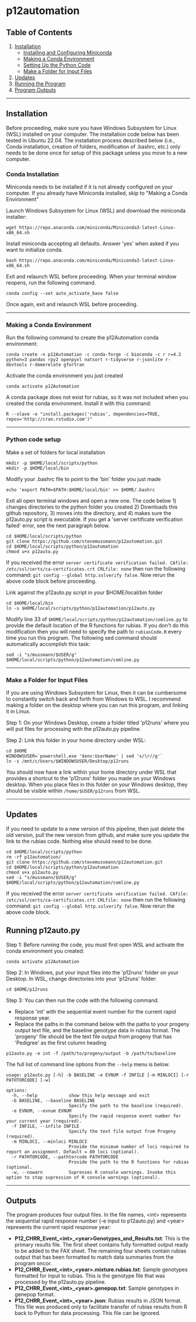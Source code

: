 # p12automation

## Table of Contents
1. [Installation](#installation)
    * [Installing and Configuring Miniconda](#condainstall)
    * [Making a Conda Environment](#condaenv)
    * [Setting Up the Python Code](#python)
    * [Make a Folder for Input Files](#quickruns)
2. [Updates](#update)
3. [Running the Program](#running)
4. [Program Outputs](#outputs)

<hr>

## Installation <a name="installation"></a>
Before proceeding, make sure you have Windows Subsystem for Linux (WSL) installed on your computer. The installation code below has been tested in Ubuntu 22.04. The installation process described below (i.e., Conda installation, creation of folders, modification of .bashrc, etc.) only needs to be done once for setup of this package unless you move to a new computer. 

### Conda Installation <a name="condainstall"></a>
Miniconda needs to be installed if it is not already configured on your computer. If you already have Miniconda installed, skip to "Making a Conda Environment"

Launch Windows Subsystem for Linux (WSL) and download the miniconda installer:
```
wget https://repo.anaconda.com/miniconda/Miniconda3-latest-Linux-x86_64.sh
```

Install miniconda accepting all defaults. Answer 'yes' when asked if you want to initialize conda. 

```
bash https://repo.anaconda.com/miniconda/Miniconda3-latest-Linux-x86_64.sh
```

Exit and relaunch WSL before proceeding. When your terminal window reopens, run the following command.

```
conda config --set auto_activate_base false
```
Once again, exit and relaunch WSL before proceeding. 

<hr>

### Making a Conda Environment <a name="condaenv"></a>
Run the following command to create the p12Automation conda environment:
```
conda create -n p12Automation -c conda-forge -c bioconda -c r r=4.2 python=3 pandas rpy2 openpyxl natsort r-tidyverse r-jsonlite r-devtools r-demerelate gfortran
```

Activate the conda environment you just created
```
conda activate p12Automation
```

A conda package does not exist for rubias, so it was not included when you created the conda environment. Install it with this command:
```
R --slave -e "install.packages('rubias', dependencies=TRUE, repos='http://cran.rstudio.com')"
```

<hr>

### Python code setup <a name="python"></a>

Make a set of folders for local installation
```
mkdir -p $HOME/local/scripts/python
mkdir -p $HOME/local/bin
```

Modify your .bashrc file to point to the 'bin' folder you just made
```
echo 'export PATH=$PATH:$HOME/local/bin' >> $HOME/.bashrc
```

Exit all open terminal windows and open a new one. The code below 1) changes directories to the python folder you created 2) Downloads this github repository, 3) moves into the directory, and 4) makes sure the p12auto.py script is executable. If you get a 'server certificate verification failed' error, see the next paragraph below.

```
cd $HOME/local/scripts/python
git clone https://github.com/stevemussmann/p12automation.git
cd $HOME/local/scripts/python/p12automation
chmod u+x p12auto.py
```

If you received the error `server certificate verification failed. CAfile: /etc/ssl/certs/ca-certificates.crt CRLfile: none` then run the following command: `git config --global http.sslverify false`. Now rerun the above code block before proceeding.

Link against the p12auto.py script in your $HOME/local/bin folder
```
cd $HOME/local/bin
ln -s $HOME/local/scripts/python/p12automation/p12auto.py
```

Modify line 33 of `$HOME/local/scripts/python/p12automation/comline.py` to provide the default location of the R functions for rubias. If you don't do this modification then you will need to specify the path to `rubiasCode.R` every time you run this program. The following sed command should automatically accomplish this task:

```
sed -i "s/mussmann/$USER/g" $HOME/local/scripts/python/p12automation/comline.py
```

<hr>

### Make a Folder for Input Files <a name="quickruns"></a>

If you are using Windows Subsystem for Linux, then it can be cumbersome to constantly switch back and forth from Windows to WSL. I recommend making a folder on the desktop where you can run this program, and linking it in Linux.

Step 1: On your Windows Desktop, create a folder titled 'p12runs' where you will put files for processing with the p12auto.py pipeline.

Step 2: Link this folder in your home directory under WSL:
```
cd $HOME
WINDOWSUSER=`powershell.exe '$env:UserName' | sed 's/\r//g'`
ln -s /mnt/c/Users/$WINDOWSUSER/Desktop/p12runs
```
You should now have a link within your home directory under WSL that provides a shortcut to the 'p12runs' folder you made on your Windows desktop. When you place files in this folder on your Windows desktop, they should be visible within `/home/$USER/p12runs` from WSL. 

<hr>

## Updates <a name="update"></a>

If you need to update to a new version of this pipeline, then just delete the old version, pull the new version from github, and make sure you update the link to the rubias code. Nothing else should need to be done.
```
cd $HOME/local/scripts/python
rm -rf p12automation/
git clone https://github.com/stevemussmann/p12automation.git
cd $HOME/local/scripts/python/p12automation
chmod u+x p12auto.py
sed -i "s/mussmann/$USER/g" $HOME/local/scripts/python/p12automation/comline.py
```

If you received the error `server certificate verification failed. CAfile: /etc/ssl/certs/ca-certificates.crt CRLfile: none` then run the following command: `git config --global http.sslverify false`. Now rerun the above code block. 

## Running p12auto.py <a name="running"></a>

Step 1: Before running the code, you must first open WSL and activate the conda environment you created:
```
conda activate p12Automation
```

Step 2: In Windows, put your input files into the 'p12runs' folder on your Desktop. In WSL, change directories into your 'p12runs' folder:
```
cd $HOME/p12runs
```

Step 3: You can then run the code with the following command. 
* Replace 'int' with the sequential event number for the current rapid response year. 
* Replace the paths in the command below with the paths to your progeny output text file, and the baseline genotype data in rubias format. The 'progeny' file should be the text file output from progeny that has 'Pedigree' as the first column heading
```
p12auto.py -e int -f /path/to/progeny/output -b /path/to/baseline
```

The full list of command line options from the `--help` menu is below. 
```
usage: p12auto.py [-h] -b BASELINE -e EVNUM -f INFILE [-m MINLOCI] [-r PATHTORCODE] [-w]

options:
  -h, --help            show this help message and exit
  -b BASELINE, --baseline BASELINE
                        Specify the path to the baseline (required).
  -e EVNUM, --evnum EVNUM
                        Specify the rapid response event number for your current year (required).
  -f INFILE, --infile INFILE
                        Specify the text file output from Progeny (required).
  -m MINLOCI, --minloci MINLOCI
                        Provide the minimum number of loci required to report an assignment. Default = 80 loci (optional).
  -r PATHTORCODE, --pathtorcode PATHTORCODE
                        Provide the path to the R functions for rubias (optional.
  -w, --nowarn          Supresses R console warnings. Invoke this option to stop supression of R console warnings (optional).
```

<hr>

## Outputs <a name="outputs"></a>

The program produces four output files. In the file names, \<int\> represents the sequential rapid response number (-e input to p12auto.py) and \<year\> represents the current rapid response year:
* **P12_CHRR_Event_\<int\>_\<year\>Genotypes_and_Results.txt**: This is the primary results file. The first sheet contains fully formatted output ready to be added to the FAX sheet. The remaining four sheets contain rubias output that has been formatted to match data summaries from the program oncor.
* **P12_CHRR_Event_\<int\>_\<year\>.mixture.rubias.txt**: Sample genotypes formatted for input to rubias. This is the genotype file that was processed by the p12auto.py pipeline.
* **P12_CHRR_Event_\<int\>_\<year\>.genepop.txt**: Sample genotypes in genepop format. 
* **P12_CHRR_Event_\<int\>_\<year\>.json**: Rubias results in JSON format. This file was produced only to facilitate transfer of rubias results from R back to Python for data processing. This file can be ignored.
